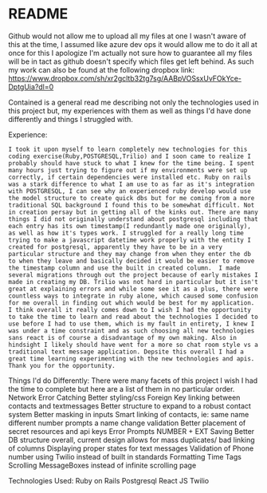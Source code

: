 # README

Github would not allow me to upload all my files at one I wasn't aware of this at the time, I assumed like azure dev ops it would allow me to do it all at once for this I apologize I'm actually not sure how to guarantee all my files will be in tact as github doesn't specify which files get left behind. As such my work can also be found at the following dropbox link: https://www.dropbox.com/sh/xr2gcltb32tg7sg/AABpVOSsxUvFOkYce-DptgUia?dl=0

Contained is a general read me describing not only the technologies used in this project but, my experiences with them as well as things I'd have done differently and things I struggled with.


Experience:

    I took it upon myself to learn completely new technologies for this coding exercise(Ruby,POSTGRESQL,Trilio) and I soon came to realize I probably should have stuck to what I knew for the time being. I spent many hours just trying to figure out if my environments were set up correctly, if certain dependencies were installed etc. Ruby on rails was a stark difference to what I am use to as far as it's integration with POSTGRESQL, I can see why an experienced ruby develop would use the model structure to create quick dbs but for me coming from a more traditional SQL background I found this to be somewhat difficult. Not in creation persay but in getting all of the kinks out. There are many things I did not originally understand about postgresql including that each entry has its own timestamp(I redundantly made one originally), as well as how it's types work. I struggled for a really long time trying to make a javascript datetime work properly with the entity I created for postgresql, apparently they have to be in a very particular structure and they may change from when they enter the db to when they leave and basically decided it would be easier to remove the timestamp column and use the built in created column.  I made several migrations through out the project because of early mistakes I made in creating my DB. Trilio was not hard in particular but it isn't great at explaining errors and while some see it as a plus, there were countless ways to integrate in ruby alone, which caused some confusion for me overall in finding out which would be best for my application. I think overall it really comes down to I wish I had the opportunity to take the time to learn and read about the technologies I decided to use before I had to use them, which is my fault in entirety, I knew I was under a time constraint and as such choosing all new technologies sans react is of course a disadvantage of my own making. Also in hindsight I likely should have went for a more so chat room style vs a traditional text message application. Depsite this overall I had a great time learning experimenting with the new technologies and apis. Thank you for the opportunity. 


Things I'd do Differently:
    There were many facets of this project I wish I had the time to complete but here are a list of them in no particular order.
        Network Error Catching
        Better styling/css
        Foreign Key linking between contacts and textmessages
        Better structure to expand to a robust contact system
        Better masking in inputs
        Smart linking of contacts, ie: same name different number prompts a name change validation 
        Better placement of secret resources and api keys
        Error Prompts 
        NUMBER + EXT Saving
        Better DB structure overall, current design allows for mass duplicates/ bad linking of columns
        Displaying proper states for text messages 
        Validation of Phone number using Twilio instead of built in standards
        Formatting Time Tags
        Scrolling MessageBoxes instead of infinite scrolling page

Technologies Used:
    Ruby on Rails
    Postgresql
    React JS
    Twilio
